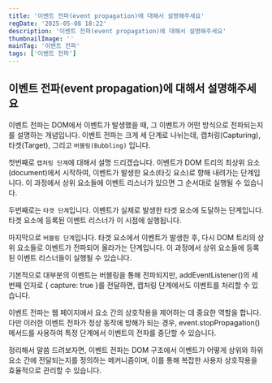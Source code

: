 ```yaml
---
title: '이벤트 전파(event propagation)에 대해서 설명해주세요'
regDate: '2025-05-08 18:22'
description: '이벤트 전파(event propagation)에 대해서 설명해주세요'
thumbnailImage: ''
mainTag: '이벤트 전파'
tags: ['이벤트 전파']
---
```


## 이벤트 전파(event propagation)에 대해서 설명해주세요

이벤트 전파는 DOM에서 이벤트가 발생했을 때, 그 이벤트가 어떤 방식으로 전파되는지를 설명하는 개념입니다. 이벤트 전파는 크게 세 단계로 나뉘는데, 캡처링(Capturing), 타겟(Target), 그리고 `버블링(Bubbling)` 입니다.

첫번째로 `캡처링 단계`에 대해서 설명 드리겠습니다. 이벤트가 DOM 트리의 최상위 요소(document)에서 시작하여, 이벤트가 발생한 요소(타깃 요소)로 향해 내려가는 단계입니다. 이 과정에서 상위 요소들에 이벤트 리스너가 있으면 그 순서대로 실행될 수 있습니다.

두번째로는 `타겟 단계`입니다. 이벤트가 실제로 발생한 타겟 요소에 도달하는 단계입니다. 타겟 요소에 등록된 이벤트 리스너가 이 시점에 실행됩니다.

마지막으로 `버블링 단계`입니다. 타겟 요소에서 이벤트가 발생한 후, 다시 DOM 트리의 상위 요소들로 이벤트가 전파되어 올라가는 단계입니다. 이 과정에서 상위 요소들에 등록된 이벤트 리스너들이 실행될 수 있습니다.

기본적으로 대부분의 이벤트는 버블링을 통해 전파되지만, addEventListener()의 세 번째 인자로 { capture: true }를 전달하면, 캡처링 단계에서도 이벤트를 처리할 수 있습니다.

이벤트 전파는 웹 페이지에서 요소 간의 상호작용을 제어하는 데 중요한 역할을 합니다. 다만 이러한 이벤트 전파가 정상 동작에 방해가 되는 경우, event.stopPropagation() 메서드를 사용하여 특정 단계에서 이벤트의 전파를 중단할 수 있습니다.

정리해서 말씀 드려보자면, 이벤트 전파는 DOM 구조에서 이벤트가 어떻게 상위와 하위 요소 간에 전달되는지를 정의하는 메커니즘이며, 이를 통해 복잡한 사용자 상호작용을 효율적으로 관리할 수 있습니다.